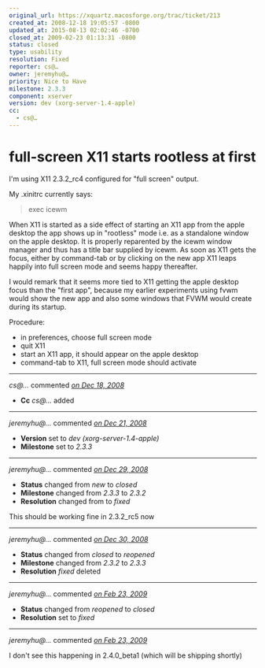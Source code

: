 ```yaml
---
original_url: https://xquartz.macosforge.org/trac/ticket/213
created_at: 2008-12-18 19:05:57 -0800
updated_at: 2015-08-13 02:02:46 -0700
closed_at: 2009-02-23 01:13:31 -0800
status: closed
type: usability
resolution: Fixed
reporter: cs@…
owner: jeremyhu@…
priority: Nice to Have
milestone: 2.3.3
component: xserver
version: dev (xorg-server-1.4-apple)
cc:
  - cs@…
---
```


full-screen X11 starts rootless at first
========================================


I'm using X11 2.3.2\_rc4 configured for "full screen" output.

My .xinitrc currently says:

> exec icewm

When X11 is started as a side effect of starting an X11 app from
the apple desktop the app shows up in "rootless" mode i.e. as a
standalone window on the apple desktop. It is properly reparented
by the icewm window manager and thus has a title bar supplied by
icewm. As soon as X11 gets the focus, either by command-tab or by
clicking on the new app X11 leaps happily into full screen mode and
seems happy thereafter.

I would remark that it seems more tied to X11 getting the apple
desktop focus than the "first app", because my earlier experiments
using fvwm would show the new app and also some windows that FVWM
would create during its startup.

Procedure:

-   in preferences, choose full screen mode
-   quit X11
-   start an X11 app, it should appear on the apple desktop
-   command-tab to X11, full screen mode should activate



---

*cs@…* commented *[on Dec 18, 2008](https://xquartz.macosforge.org/trac/ticket/213#comment:1 "December 18, 2008 at 7:11 PM PST")*

-   **Cc** *cs@…* added



---

*jeremyhu@…* commented *[on Dec 21, 2008](https://xquartz.macosforge.org/trac/ticket/213#comment:2 "December 21, 2008 at 2:24 PM PST")*

-   **Version** set to *dev (xorg-server-1.4-apple)*
-   **Milestone** set to *2.3.3*



---

*jeremyhu@…* commented *[on Dec 29, 2008](https://xquartz.macosforge.org/trac/ticket/213#comment:3 "December 29, 2008 at 8:04 PM PST")*

-   **Status** changed from *new* to *closed*
-   **Milestone** changed from *2.3.3* to *2.3.2*
-   **Resolution** changed from to *fixed*

This should be working fine in 2.3.2\_rc5 now



---

*jeremyhu@…* commented *[on Dec 30, 2008](https://xquartz.macosforge.org/trac/ticket/213#comment:4 "December 30, 2008 at 9:34 PM PST")*

-   **Status** changed from *closed* to *reopened*
-   **Milestone** changed from *2.3.2* to *2.3.3*
-   **Resolution** *fixed* deleted



---

*jeremyhu@…* commented *[on Feb 23, 2009](https://xquartz.macosforge.org/trac/ticket/213#comment:5 "February 23, 2009 at 1:13 AM PST")*

-   **Status** changed from *reopened* to *closed*
-   **Resolution** set to *fixed*



---

*jeremyhu@…* commented *[on Feb 23, 2009](https://xquartz.macosforge.org/trac/ticket/213#comment:6 "February 23, 2009 at 1:14 AM PST")*

I don't see this happening in 2.4.0\_beta1 (which will be shipping shortly)



